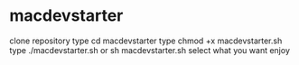 # macdevstarter
clone repository
type cd macdevstarter
type chmod +x macdevstarter.sh
type ./macdevstarter.sh
or sh macdevstarter.sh
select what you want
enjoy
